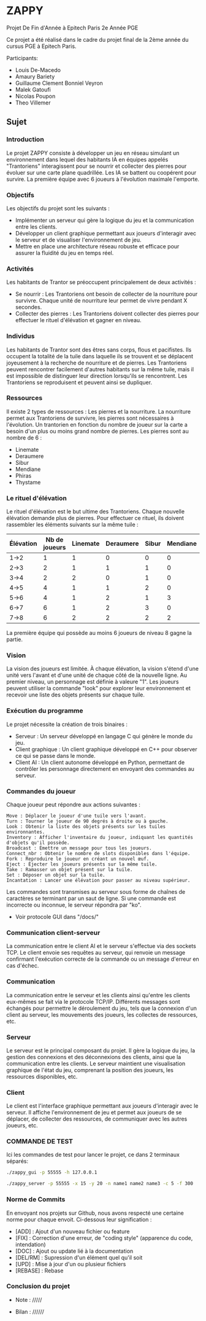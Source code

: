 # ZAPPY

Projet De Fin d'Année à Epitech Paris 2e Année PGE

Ce projet a été réalisé dans le cadre du projet final de la 2ème année du cursus PGE à Epitech Paris.

Participants:
- Louis De-Macedo
- Amaury Bariety
- Guillaume Clement Bonniel Veyron
- Malek Gatoufi
- Nicolas Poupon
- Theo Villemer

## Sujet

### Introduction

Le projet ZAPPY consiste à développer un jeu en réseau simulant un environnement dans lequel des habitants IA en équipes appelés "Trantoriens" interagissent pour se nourrir et collecter des pierres pour évoluer sur une carte plane quadrillée. Les IA se battent ou coopérent pour survire. La première équipe avec 6 joueurs à l'évolution maximale l'emporte.

### Objectifs

Les objectifs du projet sont les suivants :

- Implémenter un serveur qui gère la logique du jeu et la communication entre les clients.
- Développer un client graphique permettant aux joueurs d'interagir avec le serveur et de visualiser l'environnement de jeu.
- Mettre en place une architecture réseau robuste et efficace pour assurer la fluidité du jeu en temps réel.

### Activités

Les habitants de Trantor se préoccupent principalement de deux activités :

- Se nourrir : Les Trantoriens ont besoin de collecter de la nourriture pour survivre. Chaque unité de nourriture leur permet de vivre pendant X secondes.
- Collecter des pierres : Les Trantoriens doivent collecter des pierres pour effectuer le rituel d'élévation et gagner en niveau.

### Individus

Les habitants de Trantor sont des êtres sans corps, flous et pacifistes. Ils occupent la totalité de la tuile dans laquelle ils se trouvent et se déplacent joyeusement à la recherche de nourriture et de pierres. Les Trantoriens peuvent rencontrer facilement d'autres habitants sur la même tuile, mais il est impossible de distinguer leur direction lorsqu'ils se rencontrent. Les Trantoriens se reproduisent et peuvent ainsi se dupliquer.

### Ressources

Il existe 2 types de ressources : Les pierres et la nourriture. La nourriture permet aux Trantoriens de survivre, les pierres sont nécessaires à l'évolution. Un trantorien en fonction du nombre de joueur sur la carte a besoin d'un plus ou moins grand nombre de pierres. Les pierres sont au nombre de 6 :

- Linemate
- Deraumere
- Sibur
- Mendiane
- Phiras
- Thystame

### Le rituel d'élévation

Le rituel d'élévation est le but ultime des Trantoriens. Chaque nouvelle élévation demande plus de pierres. Pour effectuer ce rituel, ils doivent rassembler les éléments suivants sur la même tuile :

| Élévation | Nb de joueurs| Linemate | Deraumere | Sibur | Mendiane | Phiras | Thystame |
|-----------|--------------|----------|-----------|-------|----------|--------|----------|
| 1->2      | 1            | 1        | 0         | 0     | 0        | 0      | 0        |
| 2->3      | 2            | 1        | 1         | 1     | 0        | 0      | 0        |
| 3->4      | 2            | 2        | 0         | 1     | 0        | 2      | 0        |
| 4->5      | 4            | 1        | 1         | 2     | 0        | 1      | 0        |
| 5->6      | 4            | 1        | 2         | 1     | 3        | 0      | 0        |
| 6->7      | 6            | 1        | 2         | 3     | 0        | 1      | 0        |
| 7->8      | 6            | 2        | 2         | 2     | 2        | 2      | 1        |

La première équipe qui possède au moins 6 joueurs de niveau 8 gagne la partie.

### Vision


La vision des joueurs est limitée. À chaque élévation, la vision s'étend d'une unité vers l'avant et d'une unité de chaque côté de la nouvelle ligne. Au premier niveau, un personnage est définie à valeure "1". Les joueurs peuvent utiliser la commande "look" pour explorer leur environnement et recevoir une liste des objets présents sur chaque tuile.

### Exécution du programme

Le projet nécessite la création de trois binaires :

- Serveur : Un serveur développé en langage C qui génère le monde du jeu.
- Client graphique : Un client graphique développé en C++ pour observer ce qui se passe dans le monde.
- Client AI : Un client autonome développé en Python, permettant de contrôler les personnage directement en envoyant des commandes au serveur.

### Commandes du joueur

Chaque joueur peut répondre aux actions suivantes :

    Move : Déplacer le joueur d'une tuile vers l'avant.
    Turn : Tourner le joueur de 90 degrés à droite ou à gauche.
    Look : Obtenir la liste des objets présents sur les tuiles environnantes.
    Inventory : Afficher l'inventaire du joueur, indiquant les quantités d'objets qu'il possède.
    Broadcast : Émettre un message pour tous les joueurs.
    Connect_nbr : Obtenir le nombre de slots disponibles dans l'équipe.
    Fork : Reproduire le joueur en créant un nouvel œuf.
    Eject : Éjecter les joueurs présents sur la même tuile.
    Take : Ramasser un objet présent sur la tuile.
    Set : Déposer un objet sur la tuile.
    Incantation : Lancer une élévation pour passer au niveau supérieur.

Les commandes sont transmises au serveur sous forme de chaînes de caractères se terminant par un saut de ligne. Si une commande est incorrecte ou inconnue, le serveur répondra par "ko".

- Voir protocole GUI dans "/docs/"

### Communication client-serveur

La communication entre le client AI et le serveur s'effectue via des sockets TCP. Le client envoie ses requêtes au serveur, qui renvoie un message confirmant l'exécution correcte de la commande ou un message d'erreur en cas d'échec.

### Communication

La communication entre le serveur et les clients ainsi qu'entre les clients eux-mêmes se fait via le protocole TCP/IP. Différents messages sont échangés pour permettre le déroulement du jeu, tels que la connexion d'un client au serveur, les mouvements des joueurs, les collectes de ressources, etc.

### Serveur

Le serveur est le principal composant du projet. Il gère la logique du jeu, la gestion des connexions et des déconnexions des clients, ainsi que la communication entre les clients. Le serveur maintient une visualisation graphique de l'état du jeu, comprenant la position des joueurs, les ressources disponibles, etc.

### Client

Le client est l'interface graphique permettant aux joueurs d'interagir avec le serveur. Il affiche l'environnement de jeu et permet aux joueurs de se déplacer, de collecter des ressources, de communiquer avec les autres joueurs, etc.

### COMMANDE DE TEST

Ici les commandes de test pour lancer le projet, ce dans 2 terminaux séparés:

```bash
./zappy_gui -p 55555 -h 127.0.0.1
```

```bash
./zappy_server -p 55555 -x 15 -y 20 -n name1 name2 name3 -c 5 -f 300
```

### Norme de Commits

En envoyant nos projets sur Github, nous avons respecté une certaine norme pour chaque envoit. Ci-dessous leur signification :

- [ADD] : Ajout d'un nouveau fichier ou feature
- [FIX] : Correction d'une erreur, de "coding style" (apparence du code, intendation)
- [DOC] : Ajout ou update lié à la documentation
- [DEL/RM] : Supression d'un élément quel qu'il soit
- [UPD] : Mise à jour d'un ou plusieur fichiers
- [REBASE] : Rebase

### Conclusion du projet

- Note : /////

- Bilan : //////
